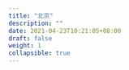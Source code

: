 ```yaml
---
title: "北京"
description: ""
date: 2021-04-23T10:21:05+08:00
draft: false
weight: 1
collapsible: true
---
```


